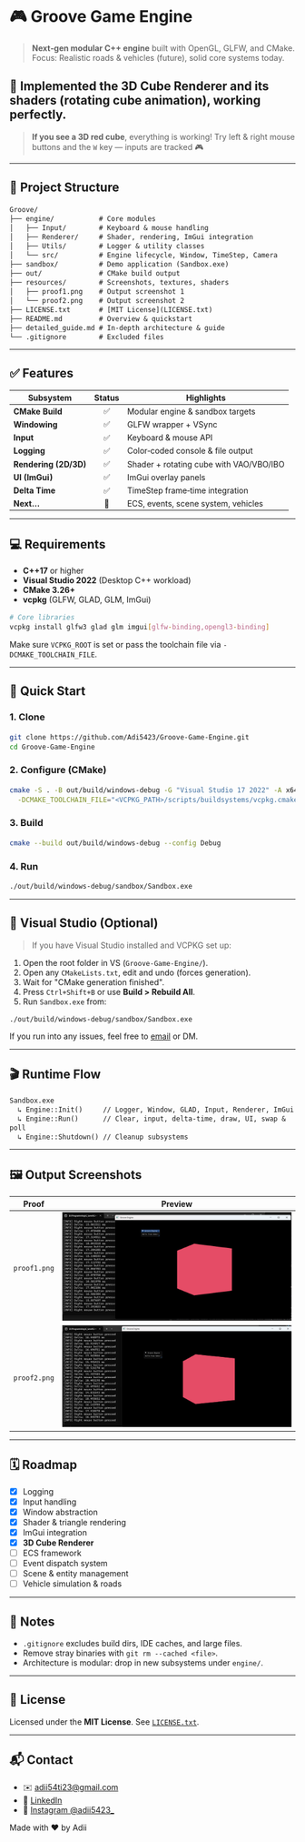 ﻿# 🎮 Groove Game Engine

> **Next‑gen modular C++ engine** built with OpenGL, GLFW, and CMake.
> Focus: Realistic roads & vehicles (future), solid core systems today.

## 🚧 Implemented the 3D Cube Renderer and its shaders (rotating cube animation), working perfectly.

> **If you see a 3D red cube**, everything is working!
> Try left & right mouse buttons and the `W` key — inputs are tracked 🎮

---

## 📁 Project Structure

```text
Groove/
├── engine/           # Core modules
│   ├── Input/        # Keyboard & mouse handling
│   ├── Renderer/     # Shader, rendering, ImGui integration
│   ├── Utils/        # Logger & utility classes
│   └── src/          # Engine lifecycle, Window, TimeStep, Camera
├── sandbox/          # Demo application (Sandbox.exe)
├── out/              # CMake build output
├── resources/        # Screenshots, textures, shaders
│   ├── proof1.png    # Output screenshot 1
│   └── proof2.png    # Output screenshot 2
├── LICENSE.txt       # [MIT License](LICENSE.txt)
├── README.md         # Overview & quickstart
├── detailed_guide.md # In‑depth architecture & guide
└── .gitignore        # Excluded files
```

---

## ✅ Features

| Subsystem             | Status | Highlights                              |
| --------------------- | :----: | --------------------------------------- |
| **CMake Build**       |    ✅   | Modular engine & sandbox targets        |
| **Windowing**         |    ✅   | GLFW wrapper + VSync                    |
| **Input**             |    ✅   | Keyboard & mouse API                    |
| **Logging**           |    ✅   | Color‑coded console & file output       |
| **Rendering (2D/3D)** |    ✅   | Shader + rotating cube with VAO/VBO/IBO |
| **UI (ImGui)**        |    ✅   | ImGui overlay panels                    |
| **Delta Time**        |    ✅   | TimeStep frame‑time integration         |
| **Next…**             |   🔲   | ECS, events, scene system, vehicles     |

---

## 💻 Requirements

* **C++17** or higher
* **Visual Studio 2022** (Desktop C++ workload)
* **CMake 3.26+**
* **vcpkg** (GLFW, GLAD, GLM, ImGui)

```bash
# Core libraries
vcpkg install glfw3 glad glm imgui[glfw-binding,opengl3-binding]
```

Make sure `VCPKG_ROOT` is set or pass the toolchain file via `-DCMAKE_TOOLCHAIN_FILE`.

---

## 🚀 Quick Start

### 1. Clone

```bash
git clone https://github.com/Adi5423/Groove-Game-Engine.git
cd Groove-Game-Engine
```

### 2. Configure (CMake)

```bash
cmake -S . -B out/build/windows-debug -G "Visual Studio 17 2022" -A x64 \
  -DCMAKE_TOOLCHAIN_FILE="<VCPKG_PATH>/scripts/buildsystems/vcpkg.cmake"
```

### 3. Build

```bash
cmake --build out/build/windows-debug --config Debug
```

### 4. Run

```bash
./out/build/windows-debug/sandbox/Sandbox.exe
```

---

## 🧩 Visual Studio (Optional)

> If you have Visual Studio installed and VCPKG set up:

1. Open the root folder in VS (`Groove-Game-Engine/`).
2. Open any `CMakeLists.txt`, edit and undo (forces generation).
3. Wait for "CMake generation finished".
4. Press `Ctrl+Shift+B` or use **Build > Rebuild All**.
5. Run `Sandbox.exe` from:

```text
./out/build/windows-debug/sandbox/Sandbox.exe
```

If you run into any issues, feel free to [email](mailto:adii54ti23@gmail.com) or DM.

---

## 🎬 Runtime Flow

```text
Sandbox.exe
  ↳ Engine::Init()     // Logger, Window, GLAD, Input, Renderer, ImGui
  ↳ Engine::Run()      // Clear, input, delta-time, draw, UI, swap & poll
  ↳ Engine::Shutdown() // Cleanup subsystems
```

---

## 🖼️ Output Screenshots

| Proof        | Preview                         |
| ------------ | ------------------------------- |
| `proof1.png` | ![proof1](resources/proof1.png) |
| `proof2.png` | ![proof2](resources/proof2.png) |

---

## 🗓️ Roadmap

* [x] Logging
* [x] Input handling
* [x] Window abstraction
* [x] Shader & triangle rendering
* [x] ImGui integration
* [x] **3D Cube Renderer**
* [ ] ECS framework
* [ ] Event dispatch system
* [ ] Scene & entity management
* [ ] Vehicle simulation & roads

---

## 📌 Notes

* `.gitignore` excludes build dirs, IDE caches, and large files.
* Remove stray binaries with `git rm --cached <file>`.
* Architecture is modular: drop in new subsystems under `engine/`.

---

## 📜 License

Licensed under the **MIT License**. See [`LICENSE.txt`](LICENSE.txt).

---

## 📬 Contact

* ✉️  [adii54ti23@gmail.com](mailto:adii54ti23@gmail.com)
* 💼 [LinkedIn](https://www.linkedin.com/in/aditya-tiwari-141731329/)
* 📸 [Instagram @adii5423\_](https://www.instagram.com/adii5423_)

Made with ❤️ by Adii
